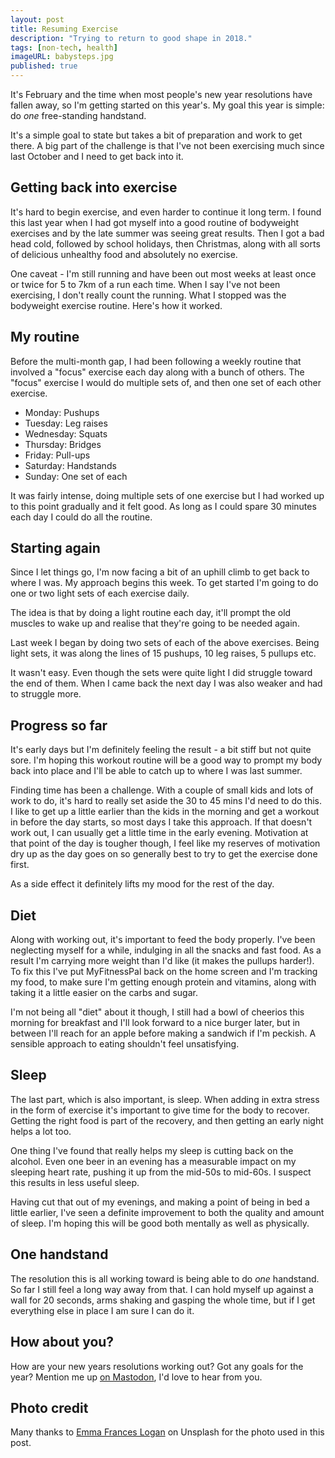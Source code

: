 ```yaml
---
layout: post
title: Resuming Exercise
description: "Trying to return to good shape in 2018."
tags: [non-tech, health]
imageURL: babysteps.jpg
published: true
---
```


It's February and the time when most people's new year resolutions have fallen away, so I'm getting started on this year's. My goal this year is simple: do _one_ free-standing handstand.

It's a simple goal to state but takes a bit of preparation and work to get there. A big part of the challenge is that I've not been exercising much since last October and I need to get back into it.

## Getting back into exercise

It's hard to begin exercise, and even harder to continue it long term. I found this last year when I had got myself into a good routine of bodyweight exercises and by the late summer was seeing great results. Then I got a bad head cold, followed by school holidays, then Christmas, along with all sorts of delicious unhealthy food and absolutely no exercise.

One caveat - I'm still running and have been out most weeks at least once or twice for 5 to 7km of a run each time. When I say I've not been exercising, I don't really count the running. What I stopped was the bodyweight exercise routine. Here's how it worked.

## My routine

Before the multi-month gap, I had been following a weekly routine that involved a "focus" exercise each day along with a bunch of others. The "focus" exercise I would do multiple sets of, and then one set of each other exercise.

- Monday: Pushups
- Tuesday: Leg raises
- Wednesday: Squats
- Thursday: Bridges
- Friday: Pull-ups
- Saturday: Handstands
- Sunday: One set of each

It was fairly intense, doing multiple sets of one exercise but I had worked up to this point gradually and it felt good. As long as I could spare 30 minutes each day I could do all the routine.

## Starting again

Since I let things go, I'm now facing a bit of an uphill climb to get back to where I was. My approach begins this week. To get started I'm going to do one or two light sets of each exercise daily.

The idea is that by doing a light routine each day, it'll prompt the old muscles to wake up and realise that they're going to be needed again.

Last week I began by doing two sets of each of the above exercises. Being light sets, it was along the lines of 15 pushups, 10 leg raises, 5 pullups etc.

It wasn't easy. Even though the sets were quite light I did struggle toward the end of them. When I came back the next day I was also weaker and had to struggle more.

## Progress so far

It's early days but I'm definitely feeling the result - a bit stiff but not quite sore. I'm hoping this workout routine will be a good way to prompt my body back into place and I'll be able to catch up to where I was last summer.

Finding time has been a challenge. With a couple of small kids and lots of work to do, it's hard to really set aside the 30 to 45 mins I'd need to do this. I like to get up a little earlier than the kids in the morning and get a workout in before the day starts, so most days I take this approach. If that doesn't work out, I can usually get a little time in the early evening. Motivation at that point of the day is tougher though, I feel like my reserves of motivation dry up as the day goes on so generally best to try to get the exercise done first.

As a side effect it definitely lifts my mood for the rest of the day.

## Diet

Along with working out, it's important to feed the body properly. I've been neglecting myself for a while, indulging in all the snacks and fast food. As a result I'm carrying more weight than I'd like (it makes the pullups harder!). To fix this I've put MyFitnessPal back on the home screen and I'm tracking my food, to make sure I'm getting enough protein and vitamins, along with taking it a little easier on the carbs and sugar.

I'm not being all "diet" about it though, I still had a bowl of cheerios this morning for breakfast and I'll look forward to a nice burger later, but in between I'll reach for an apple before making a sandwich if I'm peckish. A sensible approach to eating shouldn't feel unsatisfying.

## Sleep

The last part, which is also important, is sleep. When adding in extra stress in the form of exercise it's important to give time for the body to recover. Getting the right food is part of the recovery, and then getting an early night helps a lot too.

One thing I've found that really helps my sleep is cutting back on the alcohol. Even one beer in an evening has a measurable impact on my sleeping heart rate, pushing it up from the mid-50s to mid-60s. I suspect this results in less useful sleep.

Having cut that out of my evenings, and making a point of being in bed a little earlier, I've seen a definite improvement to both the quality and amount of sleep. I'm hoping this will be good both mentally as well as physically.

## One handstand

The resolution this is all working toward is being able to do _one_ handstand. So far I still feel a long way away from that. I can hold myself up against a wall for 20 seconds, arms shaking and gasping the whole time, but if I get everything else in place I am sure I can do it.

## How about you?

How are your new years resolutions working out? Got any goals for the year? Mention me up [on Mastodon](https://mastodon.ie/@donovanh), I'd love to hear from you.

## Photo credit

Many thanks to [Emma Frances Logan](https://unsplash.com/photos/PVIbUkN_wCQ?utm_source=unsplash&utm_medium=referral&utm_content=creditCopyText) on Unsplash for the photo used in this post.
